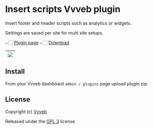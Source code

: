 # Insert scripts Vvveb plugin

Insert footer and header scripts such as analytics or widgets.

Settings are saved per site for multi site setups.

👉🏻 [Plugin page](https://plugins.vvveb.com/product/insert-scripts) 👉🏻 [Download](https://github.com/Vvveb/insert-scripts/archive/main.zip)

| [![](https://plugins.vvveb.com/media/plugins/insert-scripts/insert-scripts-1.png)](https://plugins.vvveb.com/media/plugins/insert-scripts/insert-scripts-1.png) |
|:---:|

## Install

From your Vvveb dashboard `admin / plugins` page upload plugin zip.

## License

Copyright (c) [Vvveb](https://www.vvveb.com)

Released under the [GPL 3](https://github.com/Vvveb/insert-scripts/blob/main/LICENSE) license.

